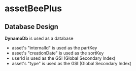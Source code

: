 # assetBeePlus

## Database Design
**DynamoDb** is used as a database
- asset's "internalId" is used as the partKey
- asset's "creationDate" is used as the sortKey
- userId is used as the GSI (Global Secondary Index)
- asset's "type" is used as the GSI (Global Secondary Index)

